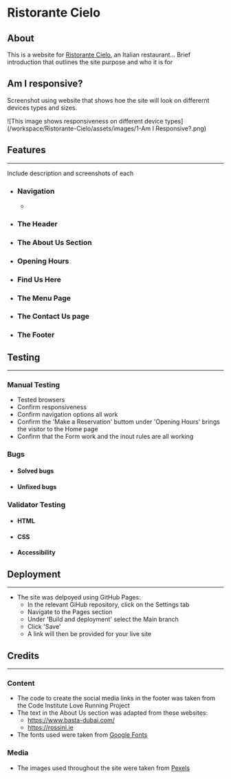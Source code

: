 # Ristorante Cielo

## About

This is a website for [Ristorante Cielo](https://rachelconlon.github.io/Ristorante-Cielo/index.html), an Italian restaurant... Brief introduction that outlines the site purpose and who it is for

## Am I responsive?

Screenshot using website that shows hoe the site will look on differernt devices types and sizes.

![This image shows responsiveness on different device types](/workspace/Ristorante-Cielo/assets/images/1-Am I Responsive?.png)

## Features 
-----

Include description and screenshots of each

* ### Navigation
    * 
* ### The Header

* ### The About Us Section

* ### Opening Hours

* ### Find Us Here

* ### The Menu Page

* ### The Contact Us page

* ### The Footer

## Testing
-----
### Manual Testing
* Tested browsers
* Confirm responsiveness
* Confirm navigation options all work
* Confirm the 'Make a Reservation' buttom under 'Opening Hours' brings the visitor to the Home page
* Confirm that the Form work and the inout rules are all working
### Bugs
* #### Solved bugs
* #### Unfixed bugs

### Validator Testing
* #### HTML
* #### CSS
* #### Accessibility

## Deployment
-----
 + The site was delpoyed using GitHub Pages:
     * In the relevant GiHub repository, click on the Settings tab
     * Navigate to the Pages section
     * Under 'Build and deployment' select the Main branch
     * Click 'Save'
     * A link will then be provided for your live site

## Credits
-----

### Content
 * The code to create the social media links in the footer was taken from the Code Institute Love Running Project
 * The text in the About Us section was adapted from these websites:
    * https://www.basta-dubai.com/
    * https://rossini.ie
* The fonts used were taken from [Google Fonts](https://fonts.google.com/)

### Media
* The images used throughout the site were taken from [Pexels](https://www.pexels.com/)